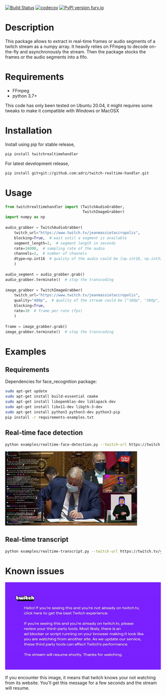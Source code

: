 [![Build
Status](https://travis-ci.org/adrz/twitch-realtime-handler.svg?branch=master)](https://travis-ci.org/adrz/twitch-realtime-handler)
[![codecov](https://codecov.io/gh/adrz/twitch-realtime-handler/branch/master/graph/badge.svg)](https://codecov.io/gh/adrz/twitch-realtime-handler)
[![PyPI version fury.io](https://badge.fury.io/py/twitchrealtimehandler.svg)](https://pypi.python.org/pypi/twitchrealtimehandler/)


# Description

This package allows to extract in real-time frames or audio segments of a twitch stream as a numpy array.
It heavily relies on FFmpeg to decode on-the-fly and asynchronously the stream.
Then the package stocks the frames or the audio segments into a fifo.


# Requirements

- FFmpeg
- python 3.7+

This code has only been tested on Ubuntu 20.04, it might requires some tweaks to make it compatible with Windows or MacOSX

# Installation

Install using pip for stable release,
```bash
pip install twitchrealtimehandler
```

For latest development release,
```bash
pip install git+git://github.com:adrz/twitch-realtime-handler.git
```

# Usage

```python
from twitchrealtimehandler import (TwitchAudioGrabber,
                                   TwitchImageGrabber)
import numpy as np

audio_grabber = TwitchAudioGrabber(
    twitch_url="https://www.twitch.tv/jeanmassietaccropolis",
    blocking=True,  # wait until a segment is available
    segment_length=2,  # segment length in seconds
    rate=16000,  # sampling rate of the audio
    channels=2,  # number of channels
    dtype=np.int16  # quality of the audio could be [np.int16, np.int32, np.float32, np.float64]
    )

audio_segment = audio_grabber.grab()
audio_grabber.terminate()  # stop the transcoding

image_grabber = TwitchImageGrabber(
    twitch_url="https://www.twitch.tv/jeanmassietaccropolis",
    quality="480p",  # quality of the stream could be ["160p", "360p", "480p", "720p", "720p60", "1080p", "1080p60"]
    blocking=True,
    rate=10  # frame per rate (fps)
    )

frame = image_grabber.grab()
image_grabber.terminate()  # stop the transcoding
```

# Examples

## Requirements

Dependencies for face_recognition package:

```bash
sudo apt-get update
sudo apt-get install build-essential cmake
sudo apt-get install libopenblas-dev liblapack-dev 
sudo apt-get install libx11-dev libgtk-3-dev
sudo apt-get install python3 python3-dev python3-pip
pip install -r requirements-examples.txt
```

## Real-time face detection

```bash
python examples/realtime-face-detection.py --twitch-url https://twitch.tv/yourfavouritetwitcher
```
![face-detection-senat](https://raw.githubusercontent.com/adrz/twitch-realtime-handler/master/demos/faces-detection.gif)


## Real-time transcript

```bash
python examples/realtime-transcript.py --twitch-url https://twitch.tv/yourfavouritetwitcher
```

# Known issues

![twitch-third-party](https://raw.githubusercontent.com/adrz/twitch-realtime-handler/master/demos/twitch-thirdparty.jpg)

If you encounter this image, it means that twitch knows your not watching from its website. You'll get this message for a few seconds and the stream will resume.